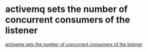 # activemq sets the number of concurrent consumers of the listener
[activemq sets the number of concurrent consumers of the listener](https://aiwithcloud.com/2022/09/15/activemq_sets_the_number_of_concurrent_consumers_of_the_listener/)
